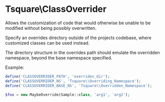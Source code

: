 # Tsquare\ClassOverrider

Allows the customization of code that would otherwise be unable to be modified without being possibly overwritten.

Specify an overrides directory outside of the projects codebase, where customized classes can be used instead.

The directory structure in the overrides path should emulate the overridden namespace, beyond the base namespace specified.

Example:
```php
define('CLASSOVERRIDER_PATH', 'overrides_dir');
define('CLASSOVERRIDER_NS', 'Tsquare\\Overriding_Namespace');
define('CLASSOVERRIDER_BASE_NS', 'Tsquare\\Overridden_Namespace');

$foo = new MaybeOverride(Sample::class, 'arg1', 'arg2');
```
